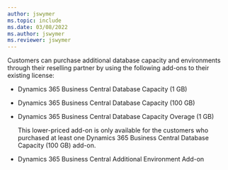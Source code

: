 ```yaml
---
author: jswymer
ms.topic: include
ms.date: 03/08/2022
ms.author: jswymer
ms.reviewer: jswymer
---
```

Customers can purchase additional database capacity and environments through their reselling partner by using the following add-ons to their existing license:
  
- Dynamics 365 Business Central Database Capacity (1 GB)
- Dynamics 365 Business Central Database Capacity (100 GB)
- Dynamics 365 Business Central Database Capacity Overage (1 GB)
  
   This lower-priced add-on is only available for the customers who purchased at least one Dynamics 365 Business Central Database Capacity (100 GB) add-on.
- Dynamics 365 Business Central Additional Environment Add-on

